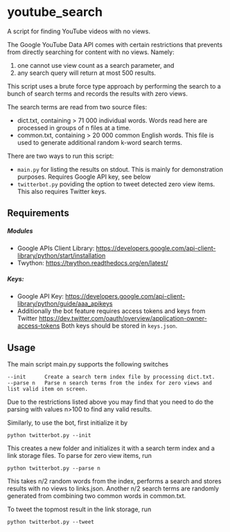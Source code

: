 # youtube_search
A script for finding YouTube videos with no views.

The Google YouTube Data API comes with certain restrictions that prevents from directly searching for content with no views. Namely:
  1. one cannot use view count as a search parameter, and
  2. any search query will return at most 500 results.

This script uses a brute force type approach by performing the search to a
bunch of search terms and records the results with zero views.

The search terms are read from two source files:
  * dict.txt, containing > 71 000 individual words. Words read here are processed in groups of n files at a time.
  * common.txt, containing > 20 000 common English words. This file is used to generate additional random k-word search terms.

There are two ways to run this script:
  * ```main.py``` for listing the results on stdout. This is mainly for demonstration purposes. Requires Google API key, see below
  * ```twitterbot.py``` poviding the option to tweet detected zero view items. This also requires Twitter keys.


## Requirements
##### Modules
* Google APIs Client Library:
  https://developers.google.com/api-client-library/python/start/installation
* Twython:
https://twython.readthedocs.org/en/latest/

##### Keys:
 * Google API Key:
https://developers.google.com/api-client-library/python/guide/aaa_apikeys
 * Additionally the bot feature requires access tokens and keys from Twitter
 https://dev.twitter.com/oauth/overview/application-owner-access-tokens
Both keys should be stored in ```keys.json```.


## Usage
The main script main.py supports the following switches
```
--init      Create a search term index file by processing dict.txt.
--parse n   Parse n search terms from the index for zero views and list valid item on screen.
```
Due to the restrictions listed above you may find that you need to do the parsing with values n>100 to find any valid results.

Similarly,  to use the bot, first initialize it by
```
python twitterbot.py --init
```
This creates a new folder and initializes it with a search term index and a link storage files. To parse for zero view items, run
```
python twitterbot.py --parse n
```
This takes n/2 random words from the index, performs a search and stores results with no views to links.json. Another n/2 search terms are randomly generated from combining two common words in common.txt.

To tweet the topmost result in the link storage, run
```
python twitterbot.py --tweet
```
